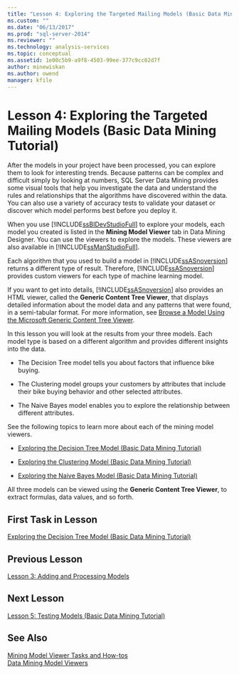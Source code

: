 ```yaml
---
title: "Lesson 4: Exploring the Targeted Mailing Models (Basic Data Mining Tutorial) | Microsoft Docs"
ms.custom: ""
ms.date: "06/13/2017"
ms.prod: "sql-server-2014"
ms.reviewer: ""
ms.technology: analysis-services
ms.topic: conceptual
ms.assetid: 1e00c5b9-a9f8-4503-99ee-377c9cc02d7f
author: minewiskan
ms.author: owend
manager: kfile
---
```

# Lesson 4: Exploring the Targeted Mailing Models (Basic Data Mining Tutorial)
  After the models in your project have been processed, you can explore them to look for interesting trends. Because patterns can be complex and difficult simply by looking at numbers, SQL Server Data Mining provides some visual tools that help you investigate the data and understand the rules and relationships that the algorithms have discovered within the data. You can also use a variety of accuracy tests to validate your dataset or discover which model performs best before you deploy it.  
  
 When you use [!INCLUDE[ssBIDevStudioFull](../includes/ssbidevstudiofull-md.md)] to explore your models, each model you created is listed in the **Mining Model Viewer** tab in Data Mining Designer. You can use the viewers to explore the models. These viewers are also available in [!INCLUDE[ssManStudioFull](../includes/ssmanstudiofull-md.md)].  
  
 Each algorithm that you used to build a model in [!INCLUDE[ssASnoversion](../includes/ssasnoversion-md.md)] returns a different type of result. Therefore, [!INCLUDE[ssASnoversion](../includes/ssasnoversion-md.md)] provides custom viewers for each type of machine learning model.  
  
 If you want to get into details, [!INCLUDE[ssASnoversion](../includes/ssasnoversion-md.md)] also provides an HTML viewer, called the **Generic Content Tree Viewer**, that displays detailed information about the model data and any patterns that were found, in a semi-tabular format. For more information, see [Browse a Model Using the Microsoft Generic Content Tree Viewer](../../2014/analysis-services/data-mining/browse-a-model-using-the-microsoft-generic-content-tree-viewer.md).  
  
 In this lesson you will look at the results from your three models. Each model type is based on a different algorithm and provides different insights into the data.  
  
-   The Decision Tree model tells you about factors that influence bike buying.  
  
-   The Clustering model groups your customers by attributes that include their bike buying behavior and other selected attributes.  
  
-   The Naive Bayes model enables you to explore the relationship between different attributes.  
  
 See the following topics to learn more about each of the mining model viewers.  
  
-   [Exploring the Decision Tree Model &#40;Basic Data Mining Tutorial&#41;](../../2014/tutorials/exploring-the-decision-tree-model-basic-data-mining-tutorial.md)  
  
-   [Exploring the Clustering Model &#40;Basic Data Mining Tutorial&#41;](../../2014/tutorials/exploring-the-clustering-model-basic-data-mining-tutorial.md)  
  
-   [Exploring the Naive Bayes Model &#40;Basic Data Mining Tutorial&#41;](../../2014/tutorials/exploring-the-naive-bayes-model-basic-data-mining-tutorial.md)  
  
 All three models can be viewed using the **Generic Content Tree Viewer**, to extract formulas, data values, and so forth.  
  
## First Task in Lesson  
 [Exploring the Decision Tree Model &#40;Basic Data Mining Tutorial&#41;](../../2014/tutorials/exploring-the-decision-tree-model-basic-data-mining-tutorial.md)  
  
## Previous Lesson  
 [Lesson 3: Adding and Processing Models](../../2014/tutorials/lesson-3-adding-and-processing-models.md)  
  
## Next Lesson  
 [Lesson 5: Testing Models &#40;Basic Data Mining Tutorial&#41;](../../2014/tutorials/lesson-5-testing-models-basic-data-mining-tutorial.md)  
  
## See Also  
 [Mining Model Viewer Tasks and How-tos](../../2014/analysis-services/data-mining/mining-model-viewer-tasks-and-how-tos.md)   
 [Data Mining Model Viewers](../../2014/analysis-services/data-mining/data-mining-model-viewers.md)  
  
  
